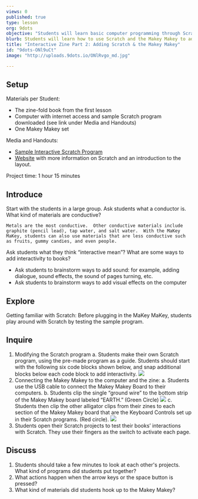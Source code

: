 ```yaml
---
views: 0
published: true
type: lesson
org: 9dots
objective: "Students will learn basic computer programming through Scratch and the Makey Makey.  By the end of the lesson, students will be able to build a simple computer program in Scratch and control it with the MaKey MaKey."
blurb: Students will learn how to use Scratch and the Makey Makey to add interactivity to their zines.
title: "Interactive Zine Part 2: Adding Scratch & the Makey Makey"
id: "9dots-ONl9uCt"
image: "http://uploads.9dots.io/ONlRvgo_md.jpg"

---
```


## Setup
Materials per Student:
- The zine-fold book from the first lesson
- Computer with internet access and sample Scratch program downloaded (see link under Media and Handouts)
- One Makey Makey set

Media and Handouts:
- [Sample Interactive Scratch Program](http://scratch.mit.edu/projects/14469579/)  
- [Website](http://nebomusic.net/scratchlesson1/scratchexercise1.html)  with more information on Scratch and an introduction to the layout.

Project time: 1 hour 15 minutes

## Introduce
Start with the students in a large group.  Ask students what a conductor is.  What kind of materials are conductive? 
```
Metals are the most conductive.  Other conductive materials include graphite (pencil lead), tap water, and salt water.  With the MaKey MaKey, students can also use materials that are less conductive such as fruits, gummy candies, and even people.
```
Ask students what they think “interactive mean”?  What are some ways to add interactivity to books?  
- Ask students to brainstorm ways to add sound: for example, adding dialogue, sound effects, the sound of pages turning, etc.
- Ask students to brainstorm ways to add visual effects on the computer

## Explore
Getting familiar with Scratch:
Before plugging in the MaKey MaKey, students play around with Scratch by testing the sample program.

## Inquire
1. Modifying the Scratch program
a. Students make their own Scratch program, using the pre-made program as a guide.    Students should start with the following six code blocks shown below, and snap additional blocks below each code block to add interactivity.
![](http://uploads.9dots.io/ONZxgHu_md.jpg) 
2. Connecting the Makey Makey to the computer and the zine:
a.  Students use the USB cable to connect the Makey Makey Board to their computers.
b.  Students clip the single “ground wire” to the bottom strip of the Makey Makey board labeled “EARTH.” (Green Circle)
![](http://uploads.9dots.io/ONZy39s_md.jpg) 
c.  Students then clip the other alligator clips from their zines to each section of the Makey Makey board that are the Keyboard Controls set up in their Scratch programs. (Red circle).
![](http://uploads.9dots.io/ONZyI6R_md.jpg) 
3.   Students open their Scratch projects to test their books’ interactions with Scratch.  They use their fingers as the switch to activate each page.

## Discuss
1.  Students should take a few minutes to look at each other's projects.  What kind of programs did students put together?  
2.  What actions happen when the arrow keys or the space button is pressed?  
3.  What kind of materials did students hook up to the Makey Makey?
